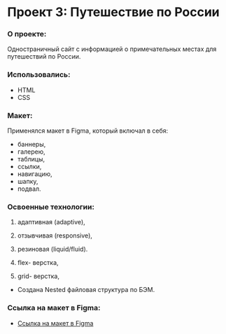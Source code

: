 # Проект 3: Путешествие по России

### О проекте:

Одностраничный сайт с информацией о примечательных местах для путешествий по России.

### Использовались: 

* HTML
* CSS

### Макет:

Применялся макет в Figma, который включал в себя:

* баннеры,
* галерею,
* таблицы,
* ссылки,
* навигацию,
* шапку, 
* подвал.

### Освоенные технологии:

1. адаптивная (adaptive),
2. отзывчивая (responsive), 
3. резиновая (liquid/fluid).

4. flex- верстка,
5. grid- верстка,
* Создана Nested файловая структура по БЭМ.

### Ссылка на макет в Figma: 

* [Ссылка на макет в Figma](https://www.figma.com/file/5S2WSbEFL6awjVWJ0NWL8Q/Sprint-3_-Russia-_-desktop-mobile?node-id=28503%3A0)
